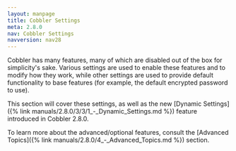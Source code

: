 ```yaml
---
layout: manpage
title: Cobbler Settings
meta: 2.8.0
nav: Cobbler Settings
navversion: nav28
---
```


Cobbler has many features, many of which are disabled out of the box for simplicity's sake. Various settings are used to
enable these features and to modify how they work, while other settings are used to provide default functionality to
base features (for example, the default encrypted password to use). 

This section will cover these settings, as well as the new
[Dynamic Settings]({% link manuals/2.8.0/3/3/1_-_Dynamic_Settings.md %}) feature introduced in Cobbler 2.8.0.

To learn more about the advanced/optional features, consult the
[Advanced Topics]({% link manuals/2.8.0/4_-_Advanced_Topics.md %}) section.
